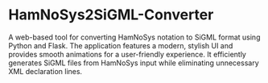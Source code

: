 # HamNoSys2SiGML-Converter
A web-based tool for converting HamNoSys notation to SiGML format using Python and Flask. The application features a modern, stylish UI and provides smooth animations for a user-friendly experience. It efficiently generates SiGML files from HamNoSys input while eliminating unnecessary XML declaration lines. 
